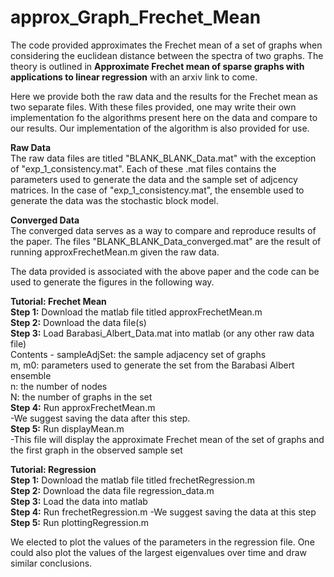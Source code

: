 # approx_Graph_Frechet_Mean

The code provided approximates the Frechet mean of a set of graphs when considering the euclidean distance between the spectra of two graphs. The theory is outlined in **Approximate Frechet mean of sparse graphs with applications to linear regression** with an arxiv link to come.  <br />

Here we provide both the raw data and the results for the Frechet mean as two separate files. With these files provided, one may write their own implementation fo the algorithms present here on the data and compare to our results. Our implementation of the algorithm is also provided for use.

**Raw Data** <br />
The raw data files are titled "BLANK_BLANK_Data.mat" with the exception of "exp_1_consistency.mat". Each of these .mat files contains the parameters used to generate the data and the sample set of adjcency matrices. In the case of "exp_1_consistency.mat", the ensemble used to generate the data was the stochastic block model. 

**Converged Data** <br />
The converged data serves as a way to compare and reproduce results of the paper. The files "BLANK_BLANK_Data_converged.mat" are the result of running approxFrechetMean.m given the raw data.

The data provided is associated with the above paper and the code can be used to generate the figures in the following way.

**Tutorial: Frechet Mean** <br />
**Step 1:** Download the matlab file titled approxFrechetMean.m <br />
**Step 2:** Download the data file(s) <br />
**Step 3:** Load Barabasi_Albert_Data.mat into matlab (or any other raw data file) <br />
Contents - sampleAdjSet: the sample adjacency set of graphs <br />
              m, m0: parameters used to generate the set from the Barabasi Albert ensemble <br />
              n: the number of nodes <br />
              N: the number of graphs in the set <br />
**Step 4:** Run approxFrechetMean.m  <br />
        -We suggest saving the data after this step. <br />
**Step 5:** Run displayMean.m <br />
        -This file will display the approximate Frechet mean of the set of graphs and the first graph in the observed sample set <br />

**Tutorial: Regression** <br />
**Step 1:** Download the matlab file titled frechetRegression.m <br />
**Step 2:** Download the data file regression_data.m <br />
**Step 3:** Load the data into matlab <br />
**Step 4:** Run frechetRegression.m
-We suggest saving the data at this step
**Step 5:** Run plottingRegression.m

We elected to plot the values of the parameters in the regression file. One could also plot the values of the largest eigenvalues over time and draw similar conclusions.
